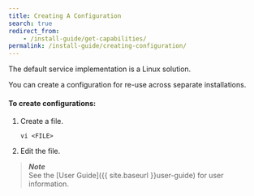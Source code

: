 ```yaml
---
title: Creating A Configuration
search: true
redirect_from:
    - /install-guide/get-capabilities/
permalink: /install-guide/creating-configuration/
---
```


The default service implementation is a Linux solution.

You can create a configuration for re-use across separate installations. 

#### To create configurations: 

1. Create a file.

   ```
   vi <FILE>
   ```

1. Edit the file.

> ***Note***  
> See the [User Guide]({{ site.baseurl }}user-guide) for user information.
